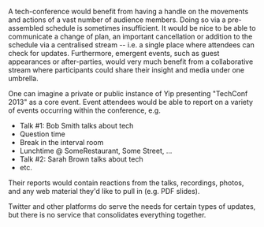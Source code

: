 A tech-conference would benefit from having a handle on the movements and actions of a vast number of audience members. Doing so via a pre-assembled schedule is sometimes insufficient. It would be nice to be able to communicate a change of plan, an important cancellation or addition to the schedule via a centralised stream -- i.e. a single place where attendees can check for updates. Furthermore, emergent events, such as guest appearances or after-parties, would very much benefit from a collaborative stream where participants could share their insight and media under one umbrella.

One can imagine a private or public instance of Yip presenting "TechConf 2013" as a core event. Event attendees would be able to report on a variety of events occurring within the conference, e.g.

 * Talk #1: Bob Smith talks about tech
 * Question time
 * Break in the interval room
 * Lunchtime @ SomeRestaurant, Some Street, ...
 * Talk #2: Sarah Brown talks about tech
 * etc.

Their reports would contain reactions from the talks, recordings, photos, and any web material they'd like to pull in (e.g. PDF slides).

Twitter and other platforms do serve the needs for certain types of updates, but there is no service that consolidates everything together.